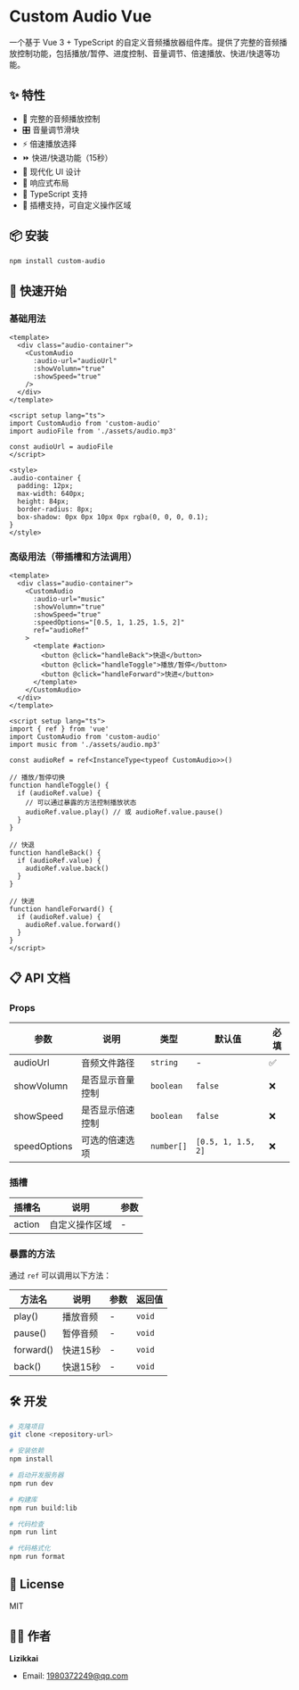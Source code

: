 # Custom Audio Vue

一个基于 Vue 3 + TypeScript 的自定义音频播放器组件库。提供了完整的音频播放控制功能，包括播放/暂停、进度控制、音量调节、倍速播放、快进/快退等功能。

## ✨ 特性

- 🎵 完整的音频播放控制
- 🎛️ 音量调节滑块
- ⚡ 倍速播放选择
- ⏩ 快进/快退功能（15秒）
- 🎨 现代化 UI 设计
- 📱 响应式布局
- 🔧 TypeScript 支持
- 🎯 插槽支持，可自定义操作区域

## 📦 安装

```bash
npm install custom-audio
```

## 🚀 快速开始

### 基础用法

```vue
<template>
  <div class="audio-container">
    <CustomAudio 
      :audio-url="audioUrl" 
      :showVolumn="true" 
      :showSpeed="true"
    />
  </div>
</template>

<script setup lang="ts">
import CustomAudio from 'custom-audio'
import audioFile from './assets/audio.mp3'

const audioUrl = audioFile
</script>

<style>
.audio-container {
  padding: 12px;
  max-width: 640px;
  height: 84px;
  border-radius: 8px;
  box-shadow: 0px 0px 10px 0px rgba(0, 0, 0, 0.1);
}
</style>
```

### 高级用法（带插槽和方法调用）

```vue
<template>
  <div class="audio-container">
    <CustomAudio 
      :audio-url="music" 
      :showVolumn="true" 
      :showSpeed="true"
      :speedOptions="[0.5, 1, 1.25, 1.5, 2]"
      ref="audioRef"
    >
      <template #action>
        <button @click="handleBack">快退</button>
        <button @click="handleToggle">播放/暂停</button>
        <button @click="handleForward">快进</button>
      </template>
    </CustomAudio>
  </div>
</template>

<script setup lang="ts">
import { ref } from 'vue'
import CustomAudio from 'custom-audio'
import music from './assets/audio.mp3'

const audioRef = ref<InstanceType<typeof CustomAudio>>()

// 播放/暂停切换
function handleToggle() {
  if (audioRef.value) {
    // 可以通过暴露的方法控制播放状态
    audioRef.value.play() // 或 audioRef.value.pause()
  }
}

// 快退
function handleBack() {
  if (audioRef.value) {
    audioRef.value.back()
  }
}

// 快进
function handleForward() {
  if (audioRef.value) {
    audioRef.value.forward()
  }
}
</script>
```

## 📋 API 文档

### Props

| 参数 | 说明 | 类型 | 默认值 | 必填 |
|------|------|------|--------|------|
| audioUrl | 音频文件路径 | `string` | - | ✅ |
| showVolumn | 是否显示音量控制 | `boolean` | `false` | ❌ |
| showSpeed | 是否显示倍速控制 | `boolean` | `false` | ❌ |
| speedOptions | 可选的倍速选项 | `number[]` | `[0.5, 1, 1.5, 2]` | ❌ |

### 插槽

| 插槽名 | 说明 | 参数 |
|--------|------|------|
| action | 自定义操作区域 | - |

### 暴露的方法

通过 `ref` 可以调用以下方法：

| 方法名 | 说明 | 参数 | 返回值 |
|--------|------|------|--------|
| play() | 播放音频 | - | `void` |
| pause() | 暂停音频 | - | `void` |
| forward() | 快进15秒 | - | `void` |
| back() | 快退15秒 | - | `void` |

## 🛠️ 开发

```bash
# 克隆项目
git clone <repository-url>

# 安装依赖
npm install

# 启动开发服务器
npm run dev

# 构建库
npm run build:lib

# 代码检查
npm run lint

# 代码格式化
npm run format
```

## 📄 License

MIT

## 👨‍💻 作者

**Lizikkai**
- Email: 1980372249@qq.com
